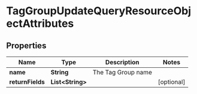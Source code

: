 # TagGroupUpdateQueryResourceObjectAttributes

## Properties
Name | Type | Description | Notes
------------ | ------------- | ------------- | -------------
**name** | **String** | The Tag Group name | 
**returnFields** | **List&lt;String&gt;** |  |  [optional]
